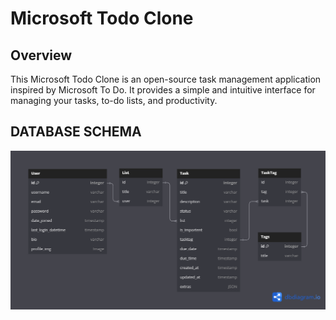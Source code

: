 # Microsoft Todo Clone

## Overview

This Microsoft Todo Clone is an open-source task management application inspired by Microsoft To Do. It provides a simple and intuitive interface for managing your tasks, to-do lists, and productivity.

<!-- ![Microsoft Todo Clone Screenshot](screenshot.png) -->

## DATABASE SCHEMA

![Database Schema](images_for_readme/Microsoft%20Todo%20DB%20Schema.png)
